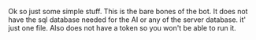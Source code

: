 Ok so just some simple stuff. This is the bare bones of the bot. It does not have the sql database needed for the AI or any of the server database. it' just one file. Also does not have a token so you won't be able to run it.
